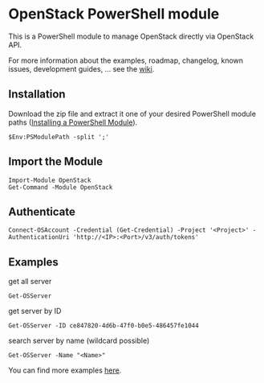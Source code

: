 # OpenStack PowerShell module

This is a PowerShell module to manage OpenStack directly via OpenStack API.

For more information about the examples, roadmap, changelog, known issues, development guides, ... see the [wiki](https://github.com/augiaugi/OpenStackPowerShellModule/wiki). 

## Installation

Download the zip file and extract it one of your desired PowerShell module paths  ([Installing a PowerShell Module](https://docs.microsoft.com/en-us/powershell/developer/module/installing-a-powershell-module)).

    $Env:PSModulePath -split ';'

## Import the Module

    Import-Module OpenStack
    Get-Command -Module OpenStack

## Authenticate

    Connect-OSAccount -Credential (Get-Credential) -Project '<Project>' -AuthenticationUri 'http://<IP>:<Port>/v3/auth/tokens'

## Examples

get all server

    Get-OSServer
    
get server by ID

    Get-OSServer -ID ce847820-4d6b-47f0-b0e5-486457fe1044

search server by name (wildcard possible)

    Get-OSServer -Name "<Name>"

You can find more examples [here](https://github.com/augiaugi/OpenStackPowerShellModule/wiki/Examples).